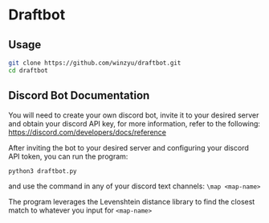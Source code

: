 # Draftbot
## Usage 
```bash
git clone https://github.com/winzyu/draftbot.git
cd draftbot
```
## Discord Bot Documentation
You will need to create your own discord bot, invite it to your desired server and obtain your discord API key, for more information, refer to the following:
https://discord.com/developers/docs/reference

After inviting the bot to your desired server and configuring your discord API token, you can run the program:

```python3 draftbot.py```

and use the command in any of your discord text channels:
```\map <map-name>```

The program leverages the Levenshtein distance library to find the closest match to whatever you input for ```<map-name>```
